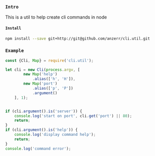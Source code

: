 
### `Intro`
This is a util to help create cli commands in node

#### `Install`
``` bash
npm install --save git+http://git@github.com/anzerr/cli.util.git
```

### `Example`
``` javascript
const {Cli, Map} = require('cli.util');

let cli = new Cli(process.argv, [
		new Map('help')
			.alias(['h', 'H']),
		new Map('port')
			.alias(['p', 'P'])
			.argument()
	], 1);


if (cli.argument().is('server')) {
	console.log('start on port', cli.get('port') || 80);
	return;
}
if (cli.argument().is('help')) {
	console.log('display command help');
	return;
}
console.log('command error');
```